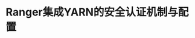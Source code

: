 Ranger集成YARN的安全认证机制与配置
===================================================================================
